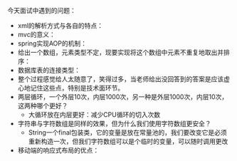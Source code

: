 今天面试中遇到的问题：
- xml的解析方式与各自的特点：
- mvc的意义：
- spring实现AOP的机制：
- 给出一个数组，元素类型不定，现要实现将这个数组中元素不重复地取出并排序：
- 数据库表的连接类型：
- 整个过程感觉给人太随意了，笑得过多，当老师给出没回答到的答案是应该虚心地记住这些点，特别是技术面环节。
- 两层循环，一个外层10次，内层1000次，另一种是外层1000次，内层10次，这两种哪个更好？
	- 大循环放在内层更好：减少CPU循环的切入次数
- 字符串与字符数组是同样的效果，但为什么我们使用字符数组更安全？
	- String一个final包装类，它的变量是放在常量池的，我们要改变它是必须重新构造一次，但我们字符数组可以是个临时的变量，可以随时调用更改
- 移动端的响应式布局的优点：